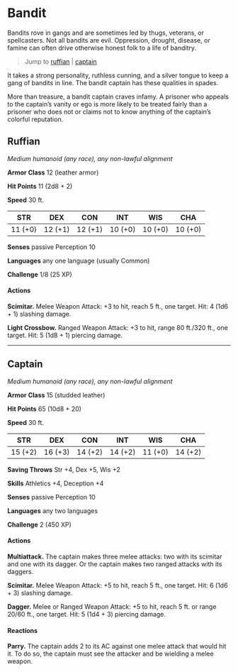 # Bandit
Bandits rove in gangs and are sometimes led by thugs, veterans, or spellcasters. Not all bandits are evil. Oppression, drought, disease, or famine can often drive otherwise honest folk to a life of banditry.

> Jump to [ruffian](#ruffian) | [captain](#captain)

It takes a strong personality, ruthless cunning, and a silver tongue to keep a gang of bandits in line. The bandit captain has these qualities in spades.

More than treasure, a bandit captain craves infamy. A prisoner who appeals to the captain’s vanity or ego is more likely to be treated fairly than a prisoner who does not or claims not to know anything of the captain’s colorful reputation.

## Ruffian
*Medium humanoid (any race), any non-lawful alignment*

**Armor Class** 12 (leather armor)

**Hit Points** 11 (2d8 + 2)

**Speed** 30 ft.

**STR**|**DEX**|**CON**|**INT**|**WIS**|**CHA**
-------|-------|-------|-------|-------|-------
11 (+0)|12 (+1)|12 (+1)|10 (+0)|10 (+0)|10 (+0)

**Senses** passive Perception 10

**Languages** any one language (usually Common)

**Challenge** 1/8 (25 XP)

#### Actions

**Scimitar.** Melee Weapon Attack: +3 to hit, reach 5 ft., one target. Hit: 4 (1d6 + 1) slashing damage.

**Light Crossbow.** Ranged Weapon Attack: +3 to hit, range 80 ft./320 ft., one target. Hit: 5 (1d8 + 1) piercing damage.

---

## Captain
*Medium humanoid (any race), any non-lawful alignment*

**Armor Class** 15 (studded leather)

**Hit Points** 65 (10d8 + 20)

**Speed** 30 ft.

**STR**|**DEX**|**CON**|**INT**|**WIS**|**CHA**
-------|-------|-------|-------|-------|-------
15 (+2)|16 (+3)|14 (+2)|14 (+2)|11 (+0)|14 (+2)

**Saving Throws** Str +4, Dex +5, Wis +2

**Skills** Athletics +4, Deception +4

**Senses** passive Perception 10

**Languages** any two languages

**Challenge** 2 (450 XP)

#### Actions

**Multiattack.** The captain makes three melee attacks: two with its scimitar and one with its dagger. Or the captain makes two ranged attacks with its daggers.

**Scimitar.** Melee Weapon Attack: +5 to hit, reach 5 ft., one target. Hit: 6 (1d6 + 3) slashing damage.

**Dagger.** Melee or Ranged Weapon Attack: +5 to hit, reach 5 ft. or range 20/60 ft., one target. Hit: 5 (1d4 + 3) piercing damage.

#### Reactions

**Parry.** The captain adds 2 to its AC against one melee attack that would hit it. To do so, the captain must see the attacker and be wielding a melee weapon.